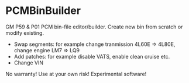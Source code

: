 # PCMBinBuilder

GM P59 & P01 PCM bin-file editor/builder.
Create new bin from scratch or modify existing.

- Swap segments: for example change tranmission 4L60E => 4L80E, change engine LM7 => LQ9
- Add patches: for example disable VATS, enable clean cruise etc.
- Change VIN

No warranty!
Use at your own risk!
Experimental software!


